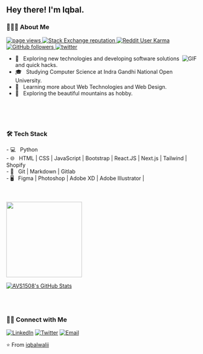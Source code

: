 <h2> Hey there! I'm Iqbal.</h2>

<h3> 👨🏻‍💻 About Me </h3>

<p align="left">
  <a href="https://github.com/iqbalwalii/iqbalwalii">
    <img src="https://komarev.com/ghpvc/?username=iqbalwalii" alt="page views" />
  </a>
  <a href="https://stackoverflow.com/users/10011881/john-weak">
    <img alt="Stack Exchange reputation" src="https://img.shields.io/stackexchange/stackoverflow/r/4868262?color=orange&label=reputation&logo=stackoverflow">
  </a>
  <a href="https://reddit.com/u/iqbalwali">
    <img alt="Reddit User Karma" src="https://img.shields.io/reddit/user-karma/combined/macropower?label=karma&logo=reddit">
  </a>
  <a href="https://github.com/iqbalwalii?tab=followers">
    <img alt="GitHub followers" src="https://img.shields.io/github/followers/iqbalwali?color=green&logo=github">
  </a>
  <a href="https://twitter.com/iqbalwalii">
    <img alt="twitter" src="https://img.shields.io/twitter/follow/:iqbalwalii">
  </a>
  <p align="left">

 <img align="right" alt="GIF" src='https://media.giphy.com/media/iIqmM5tTjmpOB9mpbn/giphy.gif' />

- 🤔 &nbsp; Exploring new technologies and developing software solutions and quick hacks.
- 🎓 &nbsp; Studying Computer Science at Indra Gandhi National Open University.
- 🌱 &nbsp; Learning more about Web Technologies and Web Design.
- 🗻 &nbsp; Exploring the beautiful mountains as hobby.
</p>
</p>
<br/>
<br/>
<br/>
<h3>🛠 Tech Stack</h3>
<p>
- 💻 &nbsp; Python  <br/>
- 🌐 &nbsp; HTML | CSS | JavaScript | Bootstrap |  React.JS | Next.js | Tailwind | Shopify <br/>
- 🔧 &nbsp; Git | Markdown | Gitlab<br/>
- 🖥 &nbsp; Figma | Photoshop | Adobe XD | Adobe Illustrator | <br/>
 </p>
<br/>
<br/>
 <img height="200px" src="https://github-readme-stats-api-holic-x.vercel.app/api/top-langs/?username=iqbalwalii&theme=gruvbox_light&layout=compact"/>


[![AVS1508's GitHub Stats](https://github-readme-stats.vercel.app/api?username=iqbalwalii&show_icons=true)](https://github.com/iqbalwalii)

<br/>
<br/>
<h3> 🤝🏻 Connect with Me </h3>

<p ">
<a href="https://www.linkedin.com/in/iqbalwali/" target="_blank"><img src="https://img.shields.io/badge/LinkedIn-%230077B5.svg?&style=flat-square&logo=linkedin&logoColor=white" alt="LinkedIn"></a>
<a href="https://twitter.com/iqbalwalii" target="_blank"><img src="https://img.shields.io/badge/-Twitter-1da1f2?style=flat-square&labelColor=1da1f2&logo=twitter&logoColor=white" alt="Twitter"></a> 
 <a href="mailto:iqbalwali.work@gmail.com"><img alt="Email" src="https://img.shields.io/badge/Email-iqbalwali.work@gmail.com-blue?style=flat-square&logo=gmail"></a>
</p>

⭐️ From [iqbalwalii](https://github.com/iqbalwali)
